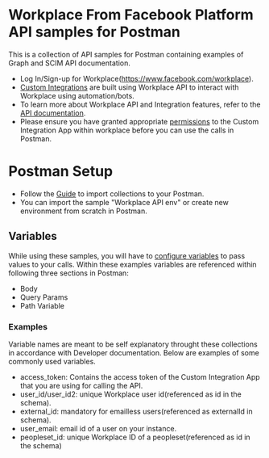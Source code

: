 # Workplace From Facebook Platform API samples for Postman

This is a collection of API samples for Postman containing examples of Graph and SCIM API documentation.

- Log In/Sign-up for Workplace(https://www.facebook.com/workplace).
- [Custom Integrations](https://developers.facebook.com/docs/workplace/custom-integrations-new) are built using Workplace API to interact with Workplace using automation/bots. 
- To learn more about Workplace API and Integration features, refer to the [API documentation](https://developers.facebook.com/docs/workplace/reference).
- Please ensure you have granted appropriate [permissions](https://developers.facebook.com/docs/workplace/reference/permissions) to the Custom Integration App within workplace before you can use the calls in Postman.


# Postman Setup
- Follow the [Guide](https://learning.postman.com/docs/getting-started/importing-and-exporting-data/#importing-data-into-postman) to import collections to your Postman. 
- You can import the sample "Workplace API env" or create new environment from scratch in Postman.


## Variables
While using these samples, you will have to [configure variables](https://learning.postman.com/docs/sending-requests/variables/) to pass values to your calls. Within these examples variables are referenced within following three sections in Postman:
- Body
- Query Params
- Path Variable

### Examples
Variable names are meant to be self explanatory throught these collections in accordance with Developer documentation. Below are examples of some commonly used variables. 
 - access_token: Contains the access token of the Custom Integration App that you are using for calling the API.
 - user_id/user_id2: unique Workplace user id(referenced as id in the schema).
 - external_id: mandatory for emailless users(referenced as externalId in schema).
 - user_email: email id of a user on your instance.
 - peopleset_id: unique Workplace ID of a peopleset(referenced as id in the schema)
